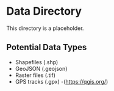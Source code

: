 # Data Directory

This directory is a placeholder.

## Potential Data Types
- Shapefiles (.shp)
- GeoJSON (.geojson)
- Raster files (.tif)
- GPS tracks (.gpx)
-(https://qgis.org/)
